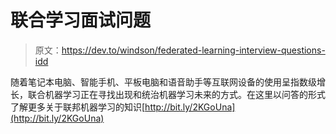 # 联合学习面试问题

> 原文：<https://dev.to/windson/federated-learning-interview-questions-idd>

随着笔记本电脑、智能手机、平板电脑和语音助手等互联网设备的使用呈指数级增长，联合机器学习正在寻找出现和统治机器学习未来的方式。在这里以问答的形式了解更多关于联邦机器学习的知识[http://bit.ly/2KGoUna](http://bit.ly/2KGoUna)